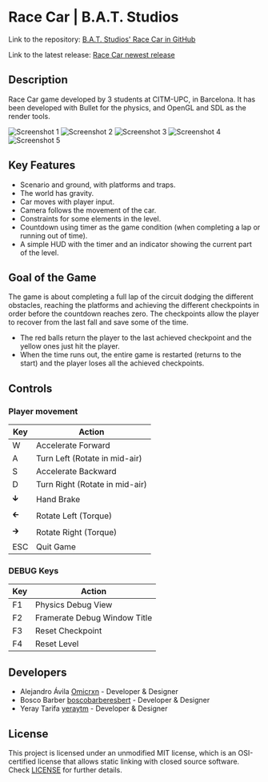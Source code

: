 # Race Car | B.A.T. Studios

Link to the repository: [B.A.T. Studios' Race Car in GitHub](https://github.com/boscobarberesbert/Race-Car)

Link to the latest release: [Race Car newest release](https://github.com/boscobarberesbert/Race-Car/releases/tag/v1.0)

## Description

Race Car game developed by 3 students at CITM-UPC, in Barcelona. It has been developed with Bullet for the physics, and OpenGL and SDL as the render tools.

![Screenshot 1](https://user-images.githubusercontent.com/59050279/105526191-5a2a0680-5ce2-11eb-9c55-cc886603bef4.jpg)
![Screenshot 2](https://user-images.githubusercontent.com/59050279/105526199-5c8c6080-5ce2-11eb-8817-930e0d79831f.jpg)
![Screenshot 3](https://user-images.githubusercontent.com/59050279/105526211-5f875100-5ce2-11eb-96bc-59429891a7d3.jpg)
![Screenshot 4](https://user-images.githubusercontent.com/59050279/105526224-62824180-5ce2-11eb-8776-d5609cb699c2.jpg)
![Screenshot 5](https://user-images.githubusercontent.com/59050279/105526231-64e49b80-5ce2-11eb-8f5c-fa9720520a1b.jpg)

## Key Features

 - Scenario and ground, with platforms and traps.
 - The world has gravity.
 - Car moves with player input.
 - Camera follows the movement of the car.
 - Constraints for some elements in the level.
 - Countdown using timer as the game condition (when completing a lap or running out of time).
 - A simple HUD with the timer and an indicator showing the current part of the level.

## Goal of the Game

The game is about completing a full lap of the circuit dodging the different obstacles, reaching the platforms and achieving the different checkpoints in order before the countdown reaches zero. The checkpoints allow the player to recover from the last fall and save some of the time. 

- The red balls return the player to the last achieved checkpoint and the yellow ones just hit the player. 
- When the time runs out, the entire game is restarted (returns to the start) and the player loses all the achieved checkpoints.
 
## Controls

### Player movement

|Key|Action|
|---|------|
|W|Accelerate Forward|
|A|Turn Left (Rotate in mid-air)|
|S|Accelerate Backward|
|D|Turn Right (Rotate in mid-air)|
|🡳|Hand Brake|
|🡰|Rotate Left (Torque)|
|🡲|Rotate Right (Torque)|
|ESC|Quit Game|

### DEBUG Keys

|Key|Action|
|---|------|
|F1|Physics Debug View|
|F2|Framerate Debug Window Title|
|F3|Reset Checkpoint|
|F4|Reset Level|

## Developers

 - Alejandro Ávila [Omicrxn](https://github.com/Omicrxn) - Developer & Designer
 - Bosco Barber [boscobarberesbert](https://github.com/boscobarberesbert) - Developer & Designer
 - Yeray Tarifa [yeraytm](https://github.com/yeraytm) - Developer & Designer

## License

This project is licensed under an unmodified MIT license, which is an OSI-certified license that allows static linking with closed source software. Check [LICENSE](LICENSE) for further details.
